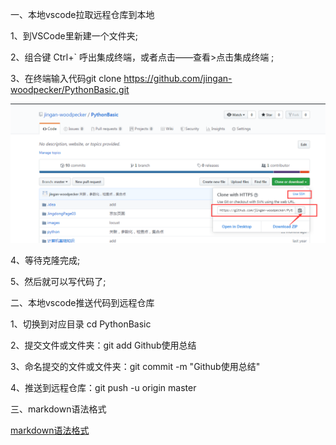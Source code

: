 一、本地vscode拉取远程仓库到本地

1、到VSCode里新建一个文件夹;

2、组合键 Ctrl+` 呼出集成终端，或者点击——查看>点击集成终端 ;

3、在终端输入代码git clone  https://github.com/jingan-woodpecker/PythonBasic.git

![克隆http](../images/克隆http.png)

4、等待克隆完成;

5、然后就可以写代码了;

二、本地vscode推送代码到远程仓库

1、切换到对应目录 cd PythonBasic

2、提交文件或文件夹：git add Github使用总结

3、命名提交的文件或文件夹：git commit -m "Github使用总结"

4、推送到远程仓库：git push -u origin master

三、markdown语法格式

[markdown语法格式](https://www.cnblogs.com/alantao/p/8521929.html)
